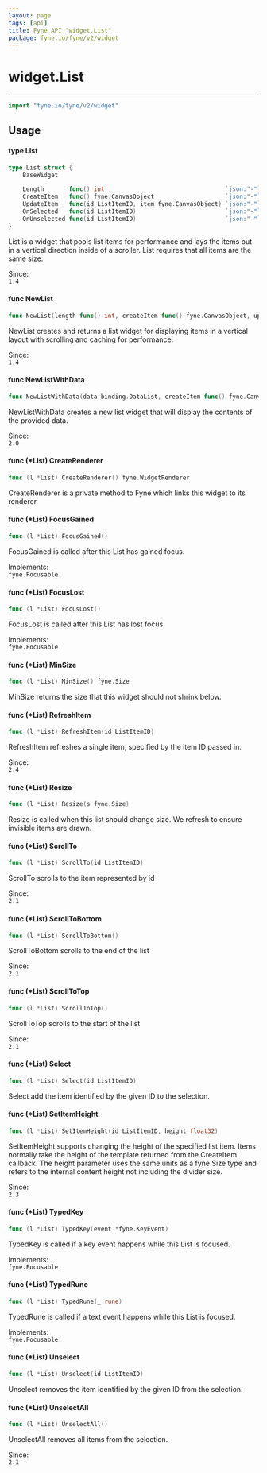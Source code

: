 ```yaml
---
layout: page
tags: [api]
title: Fyne API "widget.List"
package: fyne.io/fyne/v2/widget
---
```


# widget.List
---
```go
import "fyne.io/fyne/v2/widget"
```

## Usage

#### type List

```go
type List struct {
	BaseWidget

	Length       func() int                                  `json:"-"`
	CreateItem   func() fyne.CanvasObject                    `json:"-"`
	UpdateItem   func(id ListItemID, item fyne.CanvasObject) `json:"-"`
	OnSelected   func(id ListItemID)                         `json:"-"`
	OnUnselected func(id ListItemID)                         `json:"-"`
}
```

List is a widget that pools list items for performance and lays the items out in a vertical direction inside of a scroller. List requires that all items are the same size.


<div class="since">Since: <code>
1.4</code></div>

#### func  NewList

```go
func NewList(length func() int, createItem func() fyne.CanvasObject, updateItem func(ListItemID, fyne.CanvasObject)) *List
```
NewList creates and returns a list widget for displaying items in a vertical layout with scrolling and caching for performance.


<div class="since">Since: <code>
1.4</code></div>

#### func  NewListWithData

```go
func NewListWithData(data binding.DataList, createItem func() fyne.CanvasObject, updateItem func(binding.DataItem, fyne.CanvasObject)) *List
```
NewListWithData creates a new list widget that will display the contents of the provided data.


<div class="since">Since: <code>
2.0</code></div>

#### func (*List) CreateRenderer

```go
func (l *List) CreateRenderer() fyne.WidgetRenderer
```
CreateRenderer is a private method to Fyne which links this widget to its renderer.

#### func (*List) FocusGained

```go
func (l *List) FocusGained()
```
FocusGained is called after this List has gained focus.


<div class="implements">Implements: <code>
fyne.Focusable</code></div>

#### func (*List) FocusLost

```go
func (l *List) FocusLost()
```
FocusLost is called after this List has lost focus.


<div class="implements">Implements: <code>
fyne.Focusable</code></div>

#### func (*List) MinSize

```go
func (l *List) MinSize() fyne.Size
```
MinSize returns the size that this widget should not shrink below.

#### func (*List) RefreshItem

```go
func (l *List) RefreshItem(id ListItemID)
```
RefreshItem refreshes a single item, specified by the item ID passed in.


<div class="since">Since: <code>
2.4</code></div>

#### func (*List) Resize

```go
func (l *List) Resize(s fyne.Size)
```
Resize is called when this list should change size. We refresh to ensure invisible items are drawn.

#### func (*List) ScrollTo

```go
func (l *List) ScrollTo(id ListItemID)
```
ScrollTo scrolls to the item represented by id


<div class="since">Since: <code>
2.1</code></div>

#### func (*List) ScrollToBottom

```go
func (l *List) ScrollToBottom()
```
ScrollToBottom scrolls to the end of the list


<div class="since">Since: <code>
2.1</code></div>

#### func (*List) ScrollToTop

```go
func (l *List) ScrollToTop()
```
ScrollToTop scrolls to the start of the list


<div class="since">Since: <code>
2.1</code></div>

#### func (*List) Select

```go
func (l *List) Select(id ListItemID)
```
Select add the item identified by the given ID to the selection.

#### func (*List) SetItemHeight

```go
func (l *List) SetItemHeight(id ListItemID, height float32)
```
SetItemHeight supports changing the height of the specified list item. Items normally take the height of the template returned from the CreateItem callback. The height parameter uses the same units as a fyne.Size type and refers to the internal content height not including the divider size.


<div class="since">Since: <code>
2.3</code></div>

#### func (*List) TypedKey

```go
func (l *List) TypedKey(event *fyne.KeyEvent)
```
TypedKey is called if a key event happens while this List is focused.


<div class="implements">Implements: <code>
fyne.Focusable</code></div>

#### func (*List) TypedRune

```go
func (l *List) TypedRune(_ rune)
```
TypedRune is called if a text event happens while this List is focused.


<div class="implements">Implements: <code>
fyne.Focusable</code></div>

#### func (*List) Unselect

```go
func (l *List) Unselect(id ListItemID)
```
Unselect removes the item identified by the given ID from the selection.

#### func (*List) UnselectAll

```go
func (l *List) UnselectAll()
```
UnselectAll removes all items from the selection.


<div class="since">Since: <code>
2.1</code></div>
